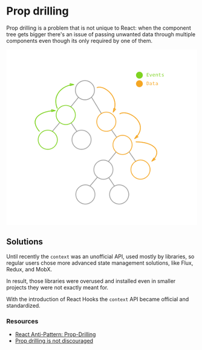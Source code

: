 # Prop drilling

Prop drilling is a problem that is not unique to React: when the component tree gets bigger there's an issue of passing unwanted data through multiple components even though its only required by one of them.

![distant components](../.gitbook/assets/distant_components.png)

## Solutions

Until recently the `context` was an unofficial API, used mostly by libraries, so regular users chose more advanced state management solutions, like Flux, Redux, and MobX.

In result, those libraries were overused and installed even in smaller projects they were not exactly meant for.

With the introduction of React Hooks the `context` API became official and standardized.

### Resources

* [React Anti-Pattern: Prop-Drilling](https://codeburst.io/react-anti-pattern-prop-drilling-54474d5236bd)
* [Prop drilling is not discouraged](https://twitter.com/dan_abramov/status/1021849622002782208)

